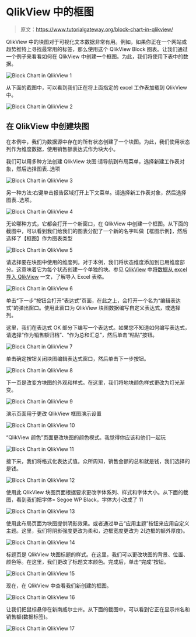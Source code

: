 # QlikView 中的框图

> 原文：<https://www.tutorialgateway.org/block-chart-in-qlikview/>

QlikView 中的块图对于可视化文本数据非常有用。例如，如果你正在一个网站或趋势推特上寻找最常用的标签，那么使用这个 QlikView Block 图表。让我们通过一个例子来看看如何在 QlikView 中创建一个框图。为此，我们将使用下表中的数据。

![Block Chart in QlikView 1](img/50d32ae7a3729f5c15ead2c11b7b2d65.png)

从下面的截图中，可以看到我们正在将上面指定的 excel 工作表加载到 QlikView 中。

![Block Chart in QlikView 2](img/46ac809508c7830836ff1aed55f32acf.png)

## 在 QlikView 中创建块图

在本例中，我们为数据源中存在的所有状态创建了一个块图。为此，我们使用状态列作为维度数据，使用销售额表达式作为块大小。

我们可以用多种方法创建 QlikView 块图:请导航到布局菜单，选择新建工作表对象，然后选择图表..选项

![Block Chart in QlikView 3](img/6489a14907bf602c8e83af24ea5fae08.png)

另一种方法:右键单击报告区域打开上下文菜单。请选择新工作表对象，然后选择图表..选项。

![Block Chart in QlikView 4](img/f42774492a0bedc2cb7598182df43b6d.png)

无论哪种方式，它都会打开一个新窗口，在 QlikView 中创建一个框图。从下面的截图中，可以看到我们给我们的图表分配了一个新的名字叫做【框图示例】，然后选择了【框图】作为图表类型

![Block Chart in QlikView 5](img/3ac7d7b3baa77370c14751ff334976ae.png)

请选择要在块图中使用的维度列。对于本例，我们将状态维度添加到已用维度部分。这意味着它为每个状态创建一个单独的块。参见 [QlikView](https://www.tutorialgateway.org/qlikview-tutorial/) 中[将数据从 excel 导入 QlikView](https://www.tutorialgateway.org/import-data-from-excel-to-qlikview/) 一文，了解导入 Excel 表格。

![Block Chart in QlikView 6](img/54f00e314878085dd531c1aad11f6653.png)

单击“下一步”按钮会打开“表达式”页面，在此之上，会打开一个名为“编辑表达式”的弹出窗口。使用此窗口为 QlikView 块图数据编写自定义表达式，或选择列。

这里，我们在表达式 OK 部分下编写一个表达式。如果您不知道如何编写表达式，请选择“作为销售额归档”、“作为总和汇总”，然后单击“粘贴”按钮。

![Block Chart in QlikView 7](img/67adf4e5e8847f5d422cffac5d79ee0c.png)

单击确定按钮关闭块图编辑表达式窗口，然后单击下一步按钮。

![Block Chart in QlikView 8](img/cead1495997f52c2919e9f1fab628afe.png)

下一页是改变方块图的外观和样式。在这里，我们将地块颜色样式更改为灯光渐变。

![Block Chart in QlikView 9](img/24a80830f920caf363f53f0da21827c3.png)

演示页面用于更改 QlikView 框图演示设置

![Block Chart in QlikView 10](img/3569a8b0bd4943cae84b355b71c61d43.png)

“QlikView 颜色”页面更改块图的颜色模式。我觉得你应该和他们一起玩

![Block Chart in QlikView 11](img/92e71a298a0a2b32a35e6b0b446389ce.png)

接下来，我们将格式化表达式值。众所周知，销售金额的总和就是钱，我们选择的是钱。

![Block Chart in QlikView 12](img/82f7e13a40f969a36d8bdbcce41d791f.png)

使用此 QlikView 块图页面根据要求更改字体系列、样式和字体大小。从下面的截图，看到我们把字体= Segoe WP Black，字体大小改成了 11

![Block Chart in QlikView 13](img/dc9c3596d98b8f551a9fad354146d543.png)

使用此布局页面为块图提供阴影效果。或者通过单击“应用主题”按钮来应用自定义主题。这里，我们将阴影强度更改为柔和，边框宽度更改为 2(边框的额外厚度)。

![Block Chart in QlikView 14](img/d7eb21f6a444cf95928db0963701deab.png)

标题页是 QlikView 块图标题的样式。在这里，我们可以更改块图的背景、位置、颜色等。在这里，我们更改了标题文本颜色。完成后，单击“完成”按钮。

![Block Chart in QlikView 15](img/78d552e83e382b43b939d87bb871cf40.png)

现在，在 QlikView 中查看我们新创建的框图。

![Block Chart in QlikView 16](img/80e1d7fd4419747463bcbe1de24b7dfc.png)

让我们把鼠标悬停在新南威尔士州。从下面的截图中，可以看到它正在显示州名和销售额(数据标签)。

![Block Chart in QlikView 17](img/9802af00df1171bf0105e99f462fe427.png)